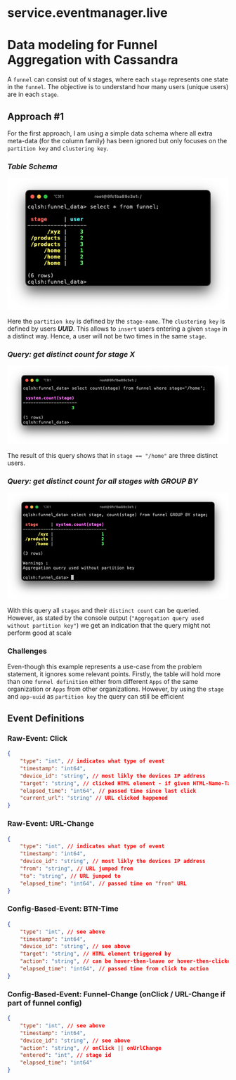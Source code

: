 # service.eventmanager.live



# Data modeling for Funnel Aggregation with Cassandra
A `funnel` can consist out of `N` stages, where each `stage` represents one state in the `funnel`. 
The objective is to understand how many users (unique users) are in each `stage`.

## Approach #1
For the first approach, I am using a simple data schema where all extra meta-data (for the column family) has been ignored
but only focuses on the `partition key` and `clustering key`. 

### ***Table Schema***

![](git-resources/cassandra_approach_1_table.png)

Here the `partition key` is defined by the `stage-name`. The `clustering key` is defined by users ***UUID***.
This allows to `insert` users entering a given `stage` in a distinct way. Hence, a user will not be two times in the same `stage`.

### ***Query: get distinct count for stage X***
![](git-resources/cassandra_approach_1_query_1.png)

The result of this query shows that in `stage == "/home"` are three distinct users.

### ***Query: get distinct count for all stages with GROUP BY***
![](git-resources/cassandra_approach_1_query_2.png)

With this query all `stages` and their `distinct count` can be queried. However, as stated by the console output (`"Aggregation query used without partition key"`) we get an indication that the query might not perform good at scale


### Challenges 
Even-though this example represents a use-case from the problem statement, it ignores some relevant points. Firstly, the table will hold more than one `funnel definition` either from different `Apps` of the same organization or `Apps` from other organizations. However, by using the `stage` and `app-uuid` as `partition key` the query can still be efficient


## Event Definitions
### Raw-Event: Click
```json
{   
    "type": "int", // indicates what type of event
    "timestamp": "int64", 
    "device_id": "string", // most likly the devices IP address
    "target": "string", // clicked HTML element - if given HTML-Name-Tag else whatever if find lol
    "elapsed_time": "int64", // passed time since last click
    "current_url": "string" // URL clicked happened
}
```
### Raw-Event: URL-Change
```json
{   
    "type": "int", // indicates what type of event
    "timestamp": "int64", 
    "device_id": "string", // most likly the devices IP address
    "from": "string", // URL jumped from
    "to": "string", // URL jumped to
    "elapsed_time": "int64", // passed time on "from" URL
}
```

### Config-Based-Event: BTN-Time
```json 
{   
    "type": "int", // see above
    "timestamp": "int64", 
    "device_id": "string", // see above
    "target": "string", // HTML element triggered by
    "action": "string", // can be hover-then-leave or hover-then-clicked
    "elapsed_time": "int64", // passed time from click to action
}
```

### Config-Based-Event: Funnel-Change (onClick / URL-Change if part of funnel config)
```json 
{
    "type": "int", // see above
    "timestamp": "int64", 
    "device_id": "string", // see above
    "action": "string", // onClick || onUrlChange
    "entered": "int", // stage id
    "elapsed_time": "int64" 
}
```
